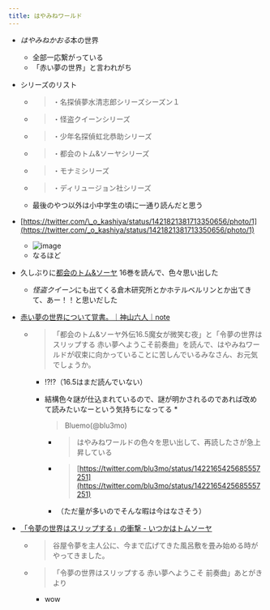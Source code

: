 ```yaml
---
title: はやみねワールド
---
```


* *はやみねかおる*本の世界
  
  * 全部一応繋がっている
  * 「赤い夢の世界」と言われがち
* シリーズのリスト
  
  * 
     > 
     > ・名探偵夢水清志郎シリーズシーズン１
  
  * 
     > 
     > ・怪盗クイーンシリーズ
  
  * 
     > 
     > ・少年名探偵虹北恭助シリーズ
  
  * 
     > 
     > ・都会のトム&ソーヤシリーズ
  
  * 
     > 
     > ・モナミシリーズ
  
  * 
     > 
     > ・ディリュージョン社シリーズ
  
  * 最後のやつ以外は小中学生の頃に一通り読んだと思う
* [https://twitter.com/\_o_kashiya/status/1421821381713350656/photo/1](https://twitter.com/_o_kashiya/status/1421821381713350656/photo/1)
  
  * ![image](https://gyazo.com/9935d8625c7a8402a88e41170b3b415c/thumb/1000)
  * なるほど
* 久しぶりに[都会のトム&ソーヤ](%E9%83%BD%E4%BC%9A%E3%81%AE%E3%83%88%E3%83%A0&%E3%82%BD%E3%83%BC%E3%83%A4.md) 16巻を読んで、色々思い出した
  
  * *怪盗クイーン*にも出てくる倉木研究所とかホテルベルリンとか出てきて、あー！！と思いだした
* [赤い夢の世界について覚書。｜神山六人｜note](https://note.com/photo_1236/n/n7af59aa31785)
  
  * 
     > 
     > 「都会のトム&ソーヤ外伝16.5魔女が微笑む夜」と「令夢の世界はスリップする 赤い夢へようこそ前奏曲」を読んで、はやみねワールドが収束に向かっていることに苦しんでいるみなさん、お元気でしょうか。
    
    * !?!?（16.5はまだ読んでいない）
    * 結構色々謎が仕込まれているので、謎が明かされるのであれば改めて読みたいなーという気持ちになってる
      * 
         > 
         > Bluemo(@blu3mo)
      
      * 
         > 
         > はやみねワールドの色々を思い出して、再読したさが急上昇している
      
      * 
         > 
         > [https://twitter.com/blu3mo/status/1422165425685557251](https://twitter.com/blu3mo/status/1422165425685557251)
      
      * （ただ量が多いのでそんな暇は今はなさそう）
* [「令夢の世界はスリップする」の衝撃 - いつかはトムソーヤ](https://tomsoya.hatenablog.com/entry/2020/07/29/010641)
  
  * 
     > 
     > 谷屋令夢を主人公に、今まで広げてきた風呂敷を畳み始める時がやってきました。
  
  * 
     > 
     > 「令夢の世界はスリップする 赤い夢へようこそ 前奏曲」あとがきより
    
    * wow
